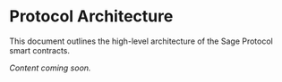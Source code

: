 # Protocol Architecture

This document outlines the high-level architecture of the Sage Protocol smart contracts.

*Content coming soon.*
